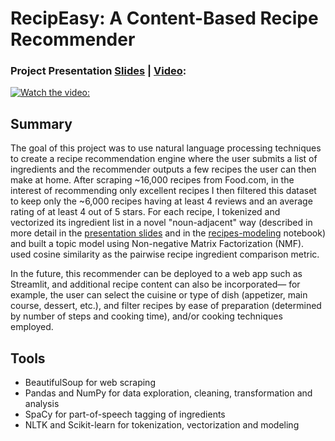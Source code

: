 # RecipEasy: A Content-Based Recipe Recommender 

### 	 Project Presentation [Slides](https://github.com/andreilevin/RecipEasy/blob/main/AndreiPresentation.pdf) | [Video](https://youtu.be/dnke4mA-c6c):

[![Watch the video:](https://raw.githubusercontent.com/andreilevin/RecipEasy/main/youtube_screen.jpg)](https://youtu.be/dnke4mA-c6c)

## Summary

The goal of this project was to use natural language processing techniques to create a recipe recommendation engine where the user submits a list of ingredients and the recommender outputs a few recipes the user can then make at home.   After scraping ~16,000 recipes from Food.com, in the interest of recommending only excellent recipes I then filtered this dataset to keep only the ~6,000 recipes having at least 4 reviews and an average rating of at least 4 out of 5 stars.  For each recipe, I tokenized and vectorized its ingredient list in a novel "noun-adjacent" way (described in more detail  in the [presentation slides](https://github.com/andreilevin/RecipEasy/blob/main/AndreiPresentation.pdf) and in the [recipes-modeling](https://github.com/andreilevin/RecipEasy/blob/main/recipes-modeling.ipynb) notebook) and built a topic model using Non-negative Matrix Factorization (NMF).  used cosine similarity as the pairwise recipe ingredient comparison metric. 

In the future, this recommender can be deployed to a web app such as Streamlit, and additional recipe content can also be incorporated— for example, the user can select the cuisine or type of dish (appetizer, main course, dessert, etc.), and filter recipes by ease of preparation (determined by number of steps and cooking time), and/or cooking techniques employed.

## Tools

- BeautifulSoup for web scraping
- Pandas and NumPy for data exploration, cleaning, transformation and analysis
- SpaCy for part-of-speech tagging of ingredients
- NLTK and Scikit-learn for tokenization, vectorization and modeling 
